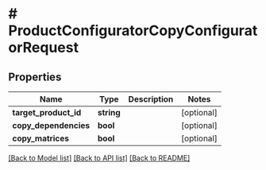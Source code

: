 # # ProductConfiguratorCopyConfiguratorRequest


## Properties 


Name | Type | Description | Notes
------------ | ------------- | ------------- | -------------
**target_product_id**| **string** |   | [optional]
**copy_dependencies**| **bool** |   | [optional]
**copy_matrices**| **bool** |   | [optional]


[[Back to Model list]](../../README.md#models) [[Back to API list]](../../README.md#endpoints) [[Back to README]](../../README.md)

